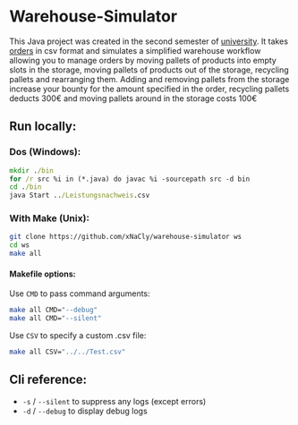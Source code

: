# Warehouse-Simulator

This Java project was created in the second semester of [university](https://www.dhbw.de/startseite). It takes
[orders](./Leistungsnachweis.csv) in csv format and simulates a simplified warehouse workflow allowing you to manage
orders by moving pallets of products into empty slots in the storage, moving pallets of products out of the storage,
recycling pallets and rearranging them. Adding and removing pallets from the storage increase your bounty for the amount
specified in the order, recycling pallets deducts 300€ and moving pallets around in the storage costs 100€

## Run locally:

### Dos (Windows):

```bat
mkdir ./bin
for /r src %i in (*.java) do javac %i -sourcepath src -d bin
cd ./bin
java Start ../Leistungsnachweis.csv
```

### With Make (Unix):

```bash
git clone https://github.com/xNaCly/warehouse-simulator ws
cd ws
make all
```

#### Makefile options:

Use `CMD` to pass command arguments:

```bash
make all CMD="--debug"
make all CMD="--silent"
```

Use `CSV` to specify a custom .csv file:
```bash
make all CSV="../../Test.csv"
```

## Cli reference:
- `-s` / `--silent` to suppress any logs (except errors)
- `-d` / `--debug` to display debug logs
